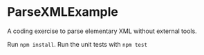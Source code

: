 # ParseXMLExample
A coding exercise to parse elementary XML without external tools.

Run `npm install`.
Run the unit tests with `npm test`
